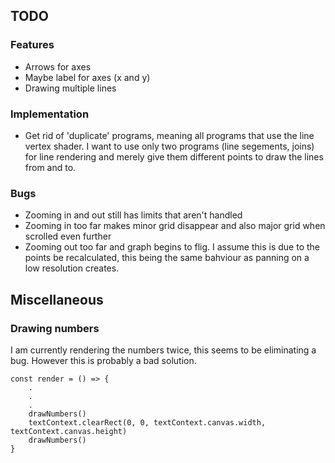 ## TODO 
### Features
- Arrows for axes
- Maybe label for axes (x and y)
- Drawing multiple lines

### Implementation 
- Get rid of 'duplicate' programs, meaning all programs that use the line vertex shader. I want to use only two programs (line segements, joins) for line rendering and merely give them different points to draw the lines from and to. 

### Bugs
- Zooming in and out still has limits that aren't handled
- Zooming in too far makes minor grid disappear and also major grid when scrolled even further
- Zooming out too far and graph begins to flig. I assume this is due to the points be recalculated, this being the same bahviour as panning on a low resolution creates.


## Miscellaneous 
### Drawing numbers
I am currently rendering the numbers twice, this seems to be eliminating a bug. However this is probably a bad solution.
```JS
const render = () => {
    .
    .
    .
    drawNumbers()
    textContext.clearRect(0, 0, textContext.canvas.width, textContext.canvas.height)
    drawNumbers()
}
```